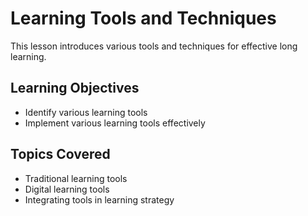 # Learning Tools and Techniques

This lesson introduces various tools and techniques for effective long learning.

## Learning Objectives
- Identify various learning tools
- Implement various learning tools effectively

## Topics Covered
- Traditional learning tools
- Digital learning tools
- Integrating tools in learning strategy